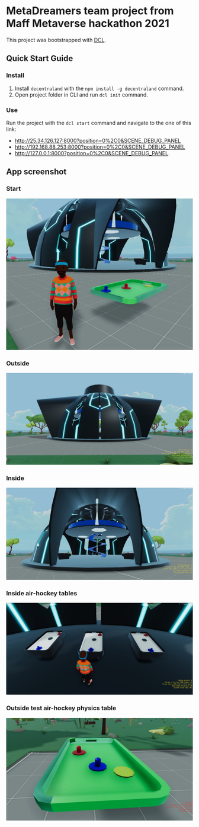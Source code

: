 # MetaDreamers team project from Maff Metaverse hackathon 2021

This project was bootstrapped with [DCL](https://github.com/decentraland).

## Quick Start Guide

### Install

1. Install `decentraland` with the `npm install -g decentraland` command.
2. Open project folder in CLI and run `dcl init` command.

### Use

Run the project with the `dcl start` command and navigate to the one of this link:

-   http://25.34.126.127:8000?position=0%2C0&SCENE_DEBUG_PANEL
-   http://192.168.88.253:8000?position=0%2C0&SCENE_DEBUG_PANEL
-   http://127.0.0.1:8000?position=0%2C0&SCENE_DEBUG_PANEL.

## App screenshot

### Start

![App screenshot "Start"](/screenshots/Screenshot_1.jpg)

### Outside

![App screenshot "Outside"](/screenshots/Screenshot_5.jpg)

### Inside

![App screenshot "Inside"](/screenshots/Screenshot_2.jpg)

### Inside air-hockey tables

![App screenshot "Inside air-hockey tables"](/screenshots/Screenshot_3.jpg)

### Outside test air-hockey physics table

![App screenshot "Outside test air-hockey physics table"](/screenshots/Screenshot_4.jpg)
